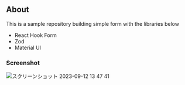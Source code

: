 ## About
This is a sample repository building simple form with the libraries below
- React Hook Form
- Zod
- Material UI

### Screenshot
![スクリーンショット 2023-09-12 13 47 41](https://github.com/yohei222/react-hook-form-zod-mui/assets/56663358/8985bf58-8172-4cff-961a-83b69f30c4f6)
